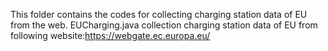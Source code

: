 This folder contains the codes for collecting charging station data of EU from the web.
 EUCharging.java collection charging station data of EU from following website:https://webgate.ec.europa.eu/
